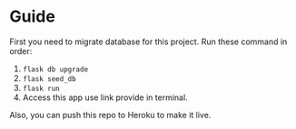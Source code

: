 # Guide
First you need to migrate database for this project.
Run these command in order:
1. `flask db upgrade`
1. `flask seed_db`
1. `flask run`
1. Access this app use link provide in terminal.

Also, you can push this repo to Heroku to make it live.